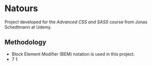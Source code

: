 # Natours

Project developed for the *Advanced CSS and SASS* course from Jonas Schedtmann at Udemy.

## Methodology
- Block Element Modifier (BEM) notation is used in this project.
- 7 1